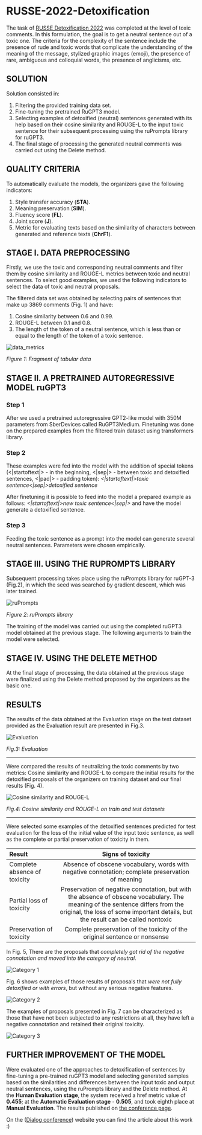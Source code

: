 # RUSSE-2022-Detoxification
The task of [RUSSE Detoxification 2022](https://www.dialog-21.ru/en/dialogue-evaluation/competitions/dialogue-evaluation-2022/russe-2022-detoxification/) was completed at the level of toxic comments. In this formulation, the goal is to get a neutral sentence out of a toxic one. 
The criteria for the complexity of the sentence include the presence of rude and toxic words that complicate the understanding of the meaning of the message, stylized graphic images (emoji), the presence of rare, ambiguous and colloquial words, the presence of anglicisms, etc.

## SOLUTION
Solution consisted in:
1. Filtering the provided training data set. 
2. Fine-tuning the pretrained RuGPT3 model.
3. Selecting examples of detoxified (neutral) sentences generated with its help based on their cosine similarity and ROUGE-L to the input toxic sentence for their subsequent processing using the ruPrompts library for ruGPT3. 
4. The final stage of processing the generated neutral comments was carried out using the Delete method.

## QUALITY CRITERIA
To automatically evaluate the models, the organizers gave the following indicators:
1. Style transfer accuracy (**STA**).
2. Meaning preservation (**SIM**).
3. Fluency score (**FL**).
4. Joint score (**J**).
5. Metric for evaluating texts based on the similarity of characters between generated and reference texts (**ChrF1**).

## STAGE I. DATA PREPROCESSING
Firstly, we use the toxic and corresponding neutral comments and filter them by cosine similarity and ROUGE-L metrics between toxic and neutral sentences.
To select good examples, we used the following indicators to select the data of toxic and neutral proposals.

The filtered data set was obtained by selecting pairs of sentences that make up 3869 comments (Fig. 1) and have: 
1. Cosine similarity between 0.6 and 0.99. 
2. ROUGE-L between 0.1 and 0.8. 
3. The length of the token of a neutral sentence, which is less than or equal to the length of the token of a toxic sentence.

![data_metrics](https://github.com/totminaekaterina/RUSSE-2022-Detoxification/blob/main/imgs/data_metrics.png)

*Figure 1: Fragment of tabular data*

## STAGE II. A PRETRAINED AUTOREGRESSIVE MODEL ruGPT3
### Step 1

After we used a pretrained autoregressive GPT2-like model with 350M parameters from SberDevices called RuGPT3Medium. Finetuning was done on the prepared examples from the filtered train dataset using transformers library. 

### Step 2

These examples were fed into the model with the addition of special tokens (<|startoftext|> - in the beginning, <|sep|> - between toxic and detoxified sentences, <|pad|> - padding token): 
*<|startoftext|>toxic sentence<|sep|>detoxified sentence*

After finetuning it is possible to feed into the model a prepared example as follows: 
*<|startoftext|>new toxic sentence<|sep|>*
and have the model generate a detoxified sentence.

### Step 3

Feeding the toxic sentence as a prompt into the model can generate several neutral sentences. Parameters were chosen empirically.

## STAGE III. USING THE RUPROMPTS LIBRARY

Subsequent processing takes place using the ruPrompts library for ruGPT-3 (Fig.2), in which the seed was searched by gradient descent, which was later trained. 

![ruPrompts](https://github.com/totminaekaterina/RUSSE-2022-Detoxification/blob/main/imgs/ruPrompts.png)

*Figure 2: ruPrompts library*

The training of the model was carried out using the completed ruGPT3 model obtained at the previous stage. The following arguments to train the model were selected.
 

## STAGE IV. USING THE DELETE METHOD

At the final stage of processing, the data obtained at the previous stage were finalized using the Delete method proposed by the organizers as the basic one.

## RESULTS
The results of the data obtained at the Evaluation stage on the test dataset provided as the Evaluation result are presented in Fig.3.

![Evaluation](https://github.com/totminaekaterina/RUSSE-2022-Detoxification/blob/main/imgs/Evaluation.png)

*Fig.3: Evaluation*

---

Were compared the results of neutralizing the toxic comments by two metrics: Cosine similarity and ROUGE-L to compare the initial results for the detoxified proposals of the organizers on training dataset and our final results (Fig. 4).

![Cosine similarity and ROUGE-L](https://github.com/totminaekaterina/RUSSE-2022-Detoxification/blob/main/imgs/Cosine%20similarity%20and%20ROUGE-L.png)

*Fig.4: Cosine similarity and ROUGE-L on train and test datasets*

---

Were selected some examples of the detoxified sentences predicted for test evaluation for the loss of the initial value of the input toxic sentence, as well as the complete or partial preservation of toxicity in them.

| Result | Signs of toxicity | 
|:------------|:-----------:|
| Complete absence of toxicity    | Absence of obscene vocabulary, words with negative connotation; complete preservation of meaning | 
| Partial loss of toxicity    | Preservation of negative connotation, but with the absence of obscene vocabulary. The meaning of the sentence differs from the original, the loss of some important details, but the result can be called nontoxic | 
| Preservation of toxicity    | Complete preservation of the toxicity of the original sentence or nonsense  | 


In Fig. 5, There are the proposals that *completely got rid of the negative connotation and moved into the category of neutral*.

![Category 1](https://github.com/totminaekaterina/RUSSE-2022-Detoxification/blob/main/imgs/completely%20got%20rid%20of%20the%20negative%20connotation.png)

Fig. 6 shows examples of those results of proposals that *were not fully detoxified or with errors*, but without any serious negative features. 

![Category 2](https://github.com/totminaekaterina/RUSSE-2022-Detoxification/blob/main/imgs/were%20not%20fully%20detoxified.png)

The examples of proposals presented in Fig. 7 can be characterized as those that have not been subjected to any restrictions at all, they have left a negative connotation and retained their original toxicity.

![Category 3](https://github.com/totminaekaterina/RUSSE-2022-Detoxification/blob/main/imgs/have%20not%20been%20subjected%20to%20any%20restrictions%20at%20all.png)

## FURTHER IMPROVEMENT OF THE MODEL
Were evaluated one of the approaches to detoxification of sentences by fine-tuning a pre-trained ruGPT3 model and selecting generated samples based on the similarities and differences between the input toxic and output neutral sentences, using the ruPrompts library and the Delete method. At the **Human Evaluation stage**, the system received a href metric value of **0.455**; at the **Automatic Evaluation stage** - **0.505**, and took eighth place at **Manual Evaluation**. The results published on [the conference page](https://www.dialog-21.ru/evaluation/2022/russe/).

On the ([Dialog conference](https://www.dialog-21.ru/media/5740/totminaev114.pdf)) website you can find the article about this work :)
